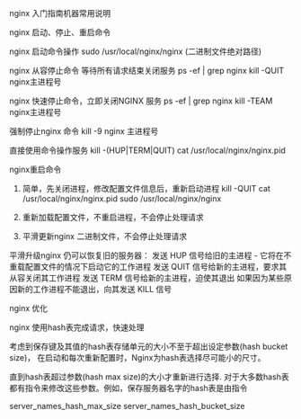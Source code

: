 nginx 入门指南机器常用说明

nginx 启动、停止、重启命令

nginx 启动命令操作
sudo /usr/local/nginx/nginx (二进制文件绝对路径)

nginx 从容停止命令 等待所有请求结束关闭服务
ps -ef | grep nginx 
kill -QUIT nginx主进程号

nginx 快速停止命令，立即关闭NGINX 服务
ps -ef | grep nginx
kill -TEAM nginx主进程号

强制停止nginx 命令
kill -9 nginx 主进程号

直接使用命令操作服务
kill -(HUP|TERM|QUIT) cat /usr/local/nginx/nginx.pid

nginx重启命令

1. 简单，先关闭进程，修改配置文件信息后，重新启动进程
kill -QUIT cat /usr/local/nginx/nginx.pid
sudo /usr/local/nginx/nginx

2. 重新加载配置文件，不重启进程，不会停止处理请求
3. 平滑更新nginx 二进制文件，不会停止处理请求

平滑升级nginx
仍可以恢复旧的服务器：
发送 HUP 信号给旧的主进程 - 它将在不重载配置文件的情况下启动它的工作进程
发送 QUIT 信号给新的主进程，要求其从容关闭其工作进程
发送 TERM 信号给新的主进程，迫使其退出
如果因为某些原因新的工作进程不能退出，向其发送 KILL 信号

nginx 优化


nginx 使用hash表完成请求，快速处理

考虑到保存键及其值的hash表存储单元的大小不至于超出设定参数(hash bucket size)， 在启动和每次重新配置时，Nginx为hash表选择尽可能小的尺寸。

直到hash表超过参数(hash max size)的大小才重新进行选择. 对于大多数hash表都有指令来修改这些参数。例如，保存服务器名字的hash表是由指令

server_names_hash_max_size
server_names_hash_bucket_size
